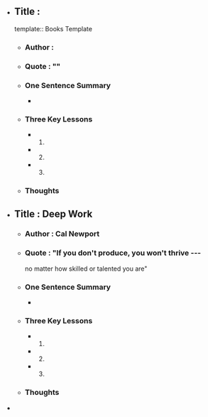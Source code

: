 - ## Title : 
  template:: Books Template
	- ### Author :
	- ### Quote : ""
	- ### One Sentence Summary
		-
	- ### Three Key Lessons
		- 1.
		- 2.
		- 3.
	- ### Thoughts
- ## Title : Deep Work
	- ### Author : Cal Newport
	- ### Quote : "If you don't produce, you won't thrive ---
	  no matter how skilled or talented you are"
	- ### One Sentence Summary
		-
	- ### Three Key Lessons
		- 1.
		- 2.
		- 3.
	- ### Thoughts
-